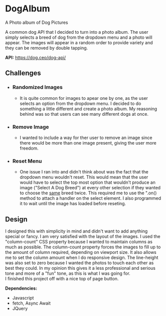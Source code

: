 # __DogAlbum__
A Photo album of Dog Pictures

A common dog API that I decided to turn into a photo album.  The user simply selects a breed of dog from the dropdown menu and a photo will appear.
The images will appear in a random order to provide variety and they can be removed by double tapping.  

__API:__
https://dog.ceo/dog-api/

## __Challenges__

- ### Randomized Images
    - It is quite common for images to apear one by one, as the user selects an option from the dropdown menu.  I decided to do something a little different and create a photo album.  My reasoning behind was  so that users can see many different dogs at once.

- ### Remove Image
    - I wanted to include a way for ther user to remove an image since there would be more than one image present, giving the user more freedom. 

- ### Reset Menu
    - One issue I ran into and didn't think about was the fact that the dropdown menu wouldn't reset.  This would mean that the user would have to select the top most option that wouldn't produce an image ("Select A Dog Breed") at every other selection if they wanted to choose the <u>same</u>  breed twice. This required me to use the ".on() method to attach a handler on the select element. I also programmed it to wait until the image has loaded before reseting.    

## __Design__

I designed this with simplicity in mind and didn't want to add anything special or fancy.  I am very satisfied with the layout of the images.  I used the "column-count" CSS property because I wanted to maintain columns as much as possible.  The column-count property forces the images to fill up to the amount of column required, depending on viewport size.  It also allows me to set the column amount when I do responsive design.  The line-height was also set to zero because I wanted the photos to touch each other as best they could.  In my opinion this gives it a less professional and serious tone and more of a "fun" tone, as this is what I was going for.  
    I finished this project off with a nice top of page button.  

**Dependencies:**
- Javascript
- fetch, Async Await
- JQuery
